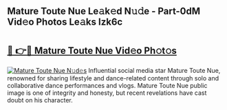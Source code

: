 ## Mature Toute Nue Le𝚊k𝚎d N𝚞𝚍e - Part-0dM Vid𝚎o Photos Le𝚊ks Izk6c

# <h2><a href="http://fb7c78.evod.top/?m=Mature+Toute+Nue">🔗 👉🔴 Mature Toute Nue Vid𝚎o Ph𝚘t𝚘s</a></h2>

[![Mature Toute Nue N𝚞d𝚎s](https://i.imgur.com/8V9OHl7.gif)](http://fb7c78.evod.top/?m=Mature+Toute+Nue)
Influential social media star Mature Toute Nue, renowned for sharing lifestyle and dance-related content through solo and collaborative dance performances and vlogs. Mature Toute Nue public image is one of integrity and honesty, but recent revelations have cast doubt on his character. 
